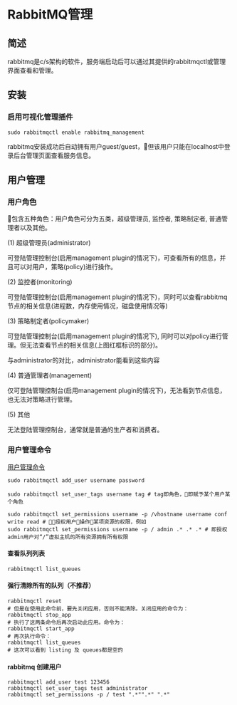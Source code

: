 # RabbitMQ管理

## 简述
rabbitmq是c/s架构的软件，服务端启动后可以通过其提供的rabbitmqctl或管理界面查看和管理。


## 安装

### 启用可视化管理插件
```shell
sudo rabbitmqctl enable rabbitmq_management
```
rabbitmq安装成功后自动拥有用户guest/guest，但该用户只能在localhost中登录后台管理页面查看服务信息。

## 用户管理
### 用户角色
包含五种角色：用户角色可分为五类，超级管理员, 监控者, 策略制定者, 普通管理者以及其他。

(1) 超级管理员(administrator)

可登陆管理控制台(启用management plugin的情况下)，可查看所有的信息，并且可以对用户，策略(policy)进行操作。

(2) 监控者(monitoring)

可登陆管理控制台(启用management plugin的情况下)，同时可以查看rabbitmq节点的相关信息(进程数，内存使用情况，磁盘使用情况等)

(3) 策略制定者(policymaker)

可登陆管理控制台(启用management plugin的情况下), 同时可以对policy进行管理。但无法查看节点的相关信息(上图红框标识的部分)。

与administrator的对比，administrator能看到这些内容

(4) 普通管理者(management)

仅可登陆管理控制台(启用management plugin的情况下)，无法看到节点信息，也无法对策略进行管理。

(5) 其他

无法登陆管理控制台，通常就是普通的生产者和消费者。


### 用户管理命令

[用户管理命令](https://www.rabbitmq.com/rabbitmqctl.8.html#User_Management)

```shell
sudo rabbitmqctl add_user username password

sudo rabbitmqctl set_user_tags username tag # tag即角色，即赋予某个用户某个角色

sudo rabbitmqctl set_permissions username -p /vhostname username conf write read # 授权用户操作某项资源的权限，例如
sudo rabbitmqctl set_permissions username -p / admin .* .* .* # 即授权admin用户对“/”虚拟主机的所有资源拥有所有权限
```

#### 查看队列列表
```shell
rabbitmqctl list_queues
```

#### 强行清除所有的队列（不推荐）
```shell
rabbitmqctl reset
# 但是在使用此命令前，要先关闭应用，否则不能清除。关闭应用的命令为：
rabbitmqctl stop_app
# 执行了这两条命令后再次启动此应用。命令为：
rabbitmqctl start_app
# 再次执行命令：
rabbitmqctl list_queues
# 这次可以看到 listing 及 queues都是空的
```


#### rabbitmq 创建用户
```
rabbitmqctl add_user test 123456
rabbitmqctl set_user_tags test administrator
rabbitmqctl set_permissions -p / test ".*"".*" ".*"
```

